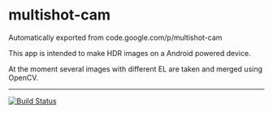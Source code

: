 # multishot-cam

Automatically exported from code.google.com/p/multishot-cam

This app is intended to make HDR images on a Android powered device.

At the moment several images with different EL are taken and merged using OpenCV.

----------

[![Build Status](https://travis-ci.org/mario-s/multishot-cam.svg?branch=master)](https://travis-ci.org/Mario-S/multishot-cam)
